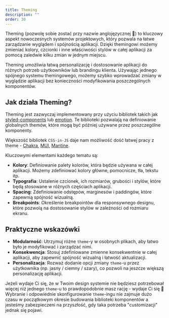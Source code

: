```yaml
---
title: Theming
description: ""
order: 30
---
```


Theming (pozwolę sobie zostać przy nazwie anglojęzycznej 🙂) to kluczowy aspekt nowoczesnych systemów projektowych, który pozwala na łatwe zarządzanie wyglądem i spójnością aplikacji. Dzięki themingowi możemy zmieniać kolory, czcionki i inne właściwości stylów w całej aplikacji za pomocą zaledwie kilku zmian w jednym miejscu.

Theming umożliwia łatwą personalizację i dostosowanie aplikacji do różnych potrzeb użytkowników lub brandingu klienta. Używając jednego spójnego systemu themingowego, możemy szybko wprowadzać zmiany w wyglądzie aplikacji bez konieczności modyfikowania poszczególnych komponentów.

## Jak działa Theming?

Theming jest zazwyczaj implementowany przy użyciu bibliotek takich jak [styled-components](https://styled-components.com/docs/advanced) lub [emotion](https://emotion.sh/docs/theming). Te biblioteki pozwalają na definiowanie globalnych themów, które mogą być później używane przez poszczególne komponenty.

Większość bibliotek `CSS-in-JS` daje nam możliwość dość łatwej pracy z theme - [Chakra](https://v2.chakra-ui.com/docs/styled-system/customize-theme), [MUI](https://mui.com/material-ui/customization/theming/), [Mantine](https://mantine.dev/theming/theme-object/).

Kluczowymi elementami każdego tematu są:

- **Kolory**: Definiowanie palety kolorów, która będzie używana w całej aplikacji. Możemy zdefiniować kolory główne, pomocnicze, tła, tekstu itp.
- **Typografia**: Ustalenie czcionek, ich rozmiarów, grubości i stylów, które będą stosowane w różnych częściach aplikacji.
- **Spacing**: Zdefiniowanie odstępów, marginesów i paddingów, które zapewnią spójność wizualną.
- **Breakpoints**: Określenie breakpointów dla responsywnego designu, które pozwolą na dostosowanie stylów w zależności od rozmiaru ekranu.

## Praktyczne wskazówki

- **Modularność**: Utrzymuj różne `theme`-y w osobnych plikach, aby łatwo było je modyfikować i zarządzać nimi.
- **Konsekwencja**: Stosuj zdefiniowane zmienne konsekwentnie w całej aplikacji, aby zapewnić spójność wizualną i łatwość aktualizacji.
- **Personalizacja**: Rozważ dodanie opcji zmiany `theme`-u przez użytkownika (np. jasny / ciemny / szary), co pozwoli na jeszcze większą personalizację aplikacji.

Jeżeli wydaje Ci się, że w Twoim design systemie nie będziesz potrzebował więcej niż jednego `theme`-u to prawdopodobnie masz rację - wydaje Ci się 🙂 Wybranie i odpowiednie skonfigurowanie `theme`-ingu nie zajmuje dużo czasu w początkowym okresie budowania biblioteki komponentów a jesteśmy zabezpieczeni na przyszłość, gdy taka potrzeba "customizacji" jednak się pojawi.
